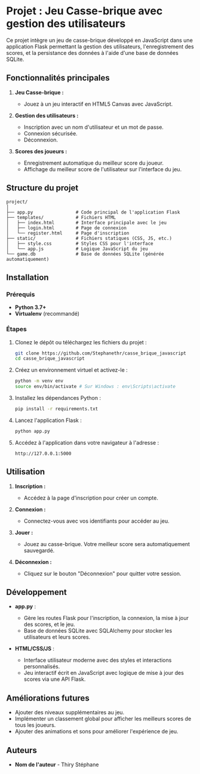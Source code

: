 # Projet : Jeu Casse-brique avec gestion des utilisateurs

Ce projet intègre un jeu de casse-brique développé en JavaScript dans une application Flask permettant la gestion des utilisateurs, l'enregistrement des scores, et la persistance des données à l'aide d'une base de données SQLite.

## Fonctionnalités principales

1. **Jeu Casse-brique :**
   - Jouez à un jeu interactif en HTML5 Canvas avec JavaScript.

2. **Gestion des utilisateurs :**
   - Inscription avec un nom d'utilisateur et un mot de passe.
   - Connexion sécurisée.
   - Déconnexion.

3. **Scores des joueurs :**
   - Enregistrement automatique du meilleur score du joueur.
   - Affichage du meilleur score de l'utilisateur sur l'interface du jeu.

## Structure du projet

```
project/
│
├── app.py                # Code principal de l'application Flask
├── templates/            # Fichiers HTML
│   ├── index.html        # Interface principale avec le jeu
│   ├── login.html        # Page de connexion
│   └── register.html     # Page d'inscription
├── static/               # Fichiers statiques (CSS, JS, etc.)
│   ├── style.css         # Styles CSS pour l'interface
│   └── app.js            # Logique JavaScript du jeu
└── game.db               # Base de données SQLite (générée automatiquement)
```

## Installation

### Prérequis
- **Python 3.7+**
- **Virtualenv** (recommandé)

### Étapes
1. Clonez le dépôt ou téléchargez les fichiers du projet :
   ```bash
   git clone https://github.com/Stephanethr/casse_brique_javascript
   cd casse_brique_javascript
   ```

2. Créez un environnement virtuel et activez-le :
   ```bash
   python -m venv env
   source env/bin/activate # Sur Windows : env\Scripts\activate
   ```

3. Installez les dépendances Python :
   ```bash
   pip install -r requirements.txt
   ```

4. Lancez l'application Flask :
   ```bash
   python app.py
   ```

5. Accédez à l'application dans votre navigateur à l'adresse :
   ```
   http://127.0.0.1:5000
   ```

## Utilisation

1. **Inscription :**
   - Accédez à la page d'inscription pour créer un compte.

2. **Connexion :**
   - Connectez-vous avec vos identifiants pour accéder au jeu.

3. **Jouer :**
   - Jouez au casse-brique. Votre meilleur score sera automatiquement sauvegardé.

4. **Déconnexion :**
   - Cliquez sur le bouton "Déconnexion" pour quitter votre session.

## Développement

- **app.py** :
  - Gère les routes Flask pour l'inscription, la connexion, la mise à jour des scores, et le jeu.
  - Base de données SQLite avec SQLAlchemy pour stocker les utilisateurs et leurs scores.

- **HTML/CSS/JS** :
  - Interface utilisateur moderne avec des styles et interactions personnalisés.
  - Jeu interactif écrit en JavaScript avec logique de mise à jour des scores via une API Flask.

## Améliorations futures

- Ajouter des niveaux supplémentaires au jeu.
- Implémenter un classement global pour afficher les meilleurs scores de tous les joueurs.
- Ajouter des animations et sons pour améliorer l'expérience de jeu.

## Auteurs
- **Nom de l'auteur** - Thiry Stéphane

